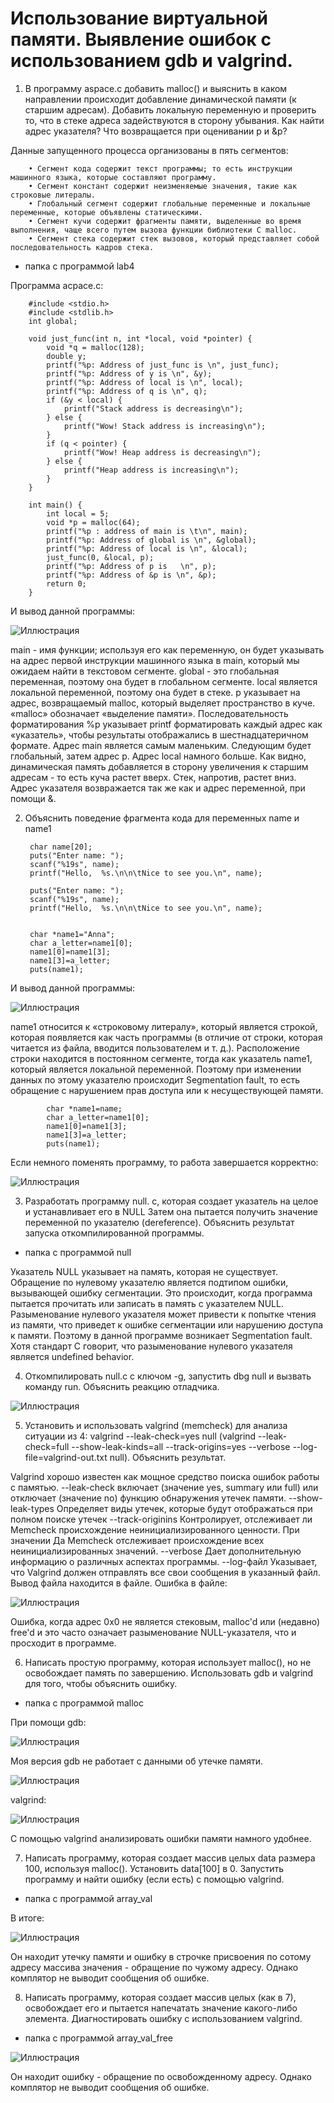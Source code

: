 # Использование виртуальной памяти. Выявление ошибок с использованием gdb и valgrind.

1) В программу aspace.c добавить malloc() и выяснить в каком направлении происходит добавление динамической памяти (к старшим адресам). Добавить локальную переменную и проверить то, что в стеке адреса задействуются в сторону убывания. Как найти адрес указателя? Что возвращается при оценивании p и &p? 

Данные запущенного процесса организованы в пять сегментов: 

        • Сегмент кода содержит текст программы; то есть инструкции машинного языка, которые составляют программу. 
        • Сегмент констант содержит неизменяемые значения, такие как строковые литералы. 
        • Глобальный сегмент содержит глобальные переменные и локальные переменные, которые объявлены статическими. 
        • Сегмент кучи содержит фрагменты памяти, выделенные во время выполнения, чаще всего путем вызова функции библиотеки C malloc. 
        • Сегмент стека содержит стек вызовов, который представляет собой последовательность кадров стека.

- папка с программой lab4

Программа acpace.c:

        #include <stdio.h>
        #include <stdlib.h>
        int global;

        void just_func(int n, int *local, void *pointer) {
            void *q = malloc(128);
            double y;
            printf("%p: Address of just_func is \n", just_func);
            printf("%p: Address of y is \n", &y);
            printf("%p: Address of local is \n", local);
            printf("%p: Address of q is \n", q);
            if (&y < local) {
                printf("Stack address is decreasing\n");
            } else {
                printf("Wow! Stack address is increasing\n");
            }
            if (q < pointer) {
                printf("Wow! Heap address is decreasing\n");
            } else {
                printf("Heap address is increasing\n");
            }
        }

        int main() {
            int local = 5;
            void *p = malloc(64);
            printf("%p : address of main is \t\n", main);
            printf("%p: Address of global is \n", &global);
            printf("%p: Address of local is \n", &local);
            just_func(0, &local, p);
            printf("%p: Address of p is   \n", p);
            printf("%p: Address of &p is \n", &p);
            return 0;
        }
       
И вывод данной программы:

![Иллюстрация](https://github.com/sergeevaevi/Operating-Systems/raw/master/image/output.png)

main - имя функции; используя его как переменную, он будет указывать на адрес первой инструкции машинного языка в main, который мы ожидаем найти в текстовом сегменте. 
global - это глобальная переменная, поэтому она будет в глобальном сегменте. 
local является локальной переменной, поэтому она будет в стеке. 
p указывает на адрес, возвращаемый malloc, который выделяет пространство в куче. 
«malloc» обозначает «выделение памяти». Последовательность форматирования %p указывает printf форматировать каждый адрес как «указатель», чтобы результаты отображались в шестнадцатеричном формате.
Адрес main является самым маленьким. Следующим будет глобальный, затем адрес p. Адрес local намного больше.
Как видно, динамическая память добавляется в сторону увеличения к старшим адресам - то есть куча растет вверх.
Стек, напротив, растет вниз.
Адрес указателя возвражается так же как и адрес переменной, при помощи &.

2) Объяснить поведение фрагмента кода для переменных name и name1

        char name[20];
        puts("Enter name: ");
        scanf("%19s", name);
        printf("Hello,  %s.\n\n\tNice to see you.\n", name);

        puts("Enter name: ");
        scanf("%19s", name);
        printf("Hello,  %s.\n\n\tNice to see you.\n", name);


        char *name1="Anna";
        char a_letter=name1[0];
        name1[0]=name1[3];
        name1[3]=a_letter;
        puts(name1);

И вывод данной программы:

![Иллюстрация](https://github.com/sergeevaevi/Operating-Systems/raw/master/image/error.png)

name1 относится к «строковому литералу», который является строкой, которая появляется как часть программы (в отличие от строки, которая читается из файла, вводится пользователем и т. д.). Расположение строки находится в постоянном сегменте, тогда как указатель name1, который является локальной переменной.
Поэтому при изменении данных по этому указателю происходит Segmentation fault, то есть обращение с нарушением прав доступа или к несуществующей памяти. 

            char *name1=name;
            char a_letter=name1[0];
            name1[0]=name1[3];
            name1[3]=a_letter;
            puts(name1);
            
Если немного поменять программу, то работа завершается корректно:

![Иллюстрация](https://github.com/sergeevaevi/Operating-Systems/raw/master/image/without_error.png)

3) Разработать программу null. c, которая создает указатель на целое и устанавливает его в NULL Затем она пытается получить значение переменной по указателю (dereference). Объяснить результат запуска откомпилированной программы.

- папка с программой null

Указатель NULL указывает на память, которая не существует. Обращение по нулевому указателю является подтипом ошибки, вызывающей ошибку сегментации. Это происходит, когда программа пытается прочитать или записать в память с указателем NULL. Разыменование нулевого указателя может привести к попытке чтения из памяти, что приведет к ошибке сегментации или нарушению доступа к памяти. Поэтому в данной программе возникает Segmentation fault. Хотя стандарт C говорит, что разыменование нулевого указателя является undefined behavior.

4) Откомпилировать null.c с ключом -g, запустить dbg null и вызвать команду run. Объяснить реакцию отладчика. 

![Иллюстрация](https://github.com/sergeevaevi/Operating-Systems/raw/master/image/null_gdb.png)

5) Установить и использовать valgrind (memcheck) для анализа ситуации из 4: valgrind --leak-check=yes null (valgrind --leak-check=full --show-leak-kinds=all --track-origins=yes --verbose --log-file=valgrind-out.txt null). Объяснить результат.

Valgrind хорошо известен как мощное средство поиска ошибок работы с памятью. 
--leak-check
включает (значение yes, summary или full) или отключает (значение no) функцию обнаружения утечек памяти.
--show-leak-types 
Определяет виды утечек, которые будут отображаться при полном поиске утечек
--track-originins
Контролирует, отслеживает ли Memcheck происхождение неинициализированного ценности. При значении Да Memcheck отслеживает происхождение всех неинициализированных значений. 
--verbose
Дает дополнительную информацию о различных аспектах программы.
--log-файл
Указывает, что Valgrind должен отправлять все свои сообщения в указанный файл.
Вывод файла находится в файле. Ошибка в файле:

![Иллюстрация](https://github.com/sergeevaevi/Operating-Systems/raw/master/image/null_gdb.png)

Ошибка, когда адрес 0x0 не является стековым, malloc'd или (недавно) free'd и это часто означает разыменование NULL-указателя, что и просходит в программе. 

6) Написать простую программу, которая использует malloc(), но не освобождает память по завершению. Использовать gdb и valgrind для того, чтобы объяснить ошибку.

- папка с программой malloc

При помощи gdb:

![Иллюстрация](https://github.com/sergeevaevi/Operating-Systems/raw/master/image/gdb_mem_leak.png)

Моя версия gdb не работает с данными об утечке памяти.

![Иллюстрация](https://github.com/sergeevaevi/Operating-Systems/raw/master/image/ver_gdb.png)

valgrind:

![Иллюстрация](https://github.com/sergeevaevi/Operating-Systems/raw/master/image/valgrind_malloc.png)

С помощью valgrind анализировать ошибки памяти намного удобнее. 

7) Написать программу, которая создает массив целых data размера 100, используя malloc(). Установить data[100] в 0. Запустить программу и найти ошибку (если есть) с помощью valgrind.

- папка с программой array_val

В итоге:

![Иллюстрация](https://github.com/sergeevaevi/Operating-Systems/raw/master/image/val_malloc_data.png)
 
Он находит утечку памяти и ошибку в строчке присвоения по сотому адресу массива значения - обращение по чужому адресу. Однако комплятор не выводит сообщения об ошибке.

8) Написать программу, которая создает массив целых (как в 7), освобождает его и пытается напечатать значение какого-либо элемента. Диагностировать ошибку с использованием valgrind.

- папка с программой array_val_free

![Иллюстрация](https://github.com/sergeevaevi/Operating-Systems/raw/master/image/val_malloc_data.png)

Он находит ошибку - обращение по освобожденному адресу. Однако комплятор не выводит сообщения об ошибке.
